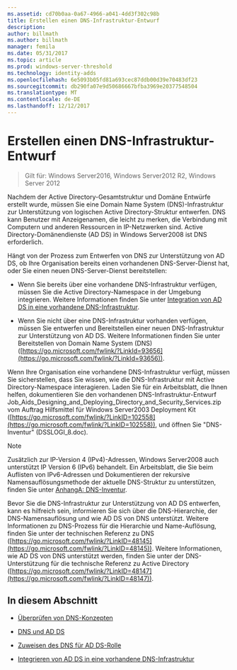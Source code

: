 ```yaml
---
ms.assetid: cd70b0aa-0a67-4966-a041-4dd3f302c98b
title: Erstellen einen DNS-Infrastruktur-Entwurf
description: 
author: billmath
ms.author: billmath
manager: femila
ms.date: 05/31/2017
ms.topic: article
ms.prod: windows-server-threshold
ms.technology: identity-adds
ms.openlocfilehash: 6e5093b05fd81a693cec87ddb00d39e70483df23
ms.sourcegitcommit: db290fa07e9d50686667bfba3969e20377548504
ms.translationtype: MT
ms.contentlocale: de-DE
ms.lasthandoff: 12/12/2017
---
```

# <a name="creating-a-dns-infrastructure-design"></a>Erstellen einen DNS-Infrastruktur-Entwurf

>Gilt für: Windows Server2016, Windows Server2012 R2, Windows Server 2012

Nachdem der Active Directory-Gesamtstruktur und Domäne Entwürfe erstellt wurde, müssen Sie eine Domain Name System (DNS)-Infrastruktur zur Unterstützung von logischen Active Directory-Struktur entwerfen. DNS kann Benutzer mit Anzeigenamen, die leicht zu merken, die Verbindung mit Computern und anderen Ressourcen in IP-Netzwerken sind. Active Directory-Domänendienste (AD DS) in Windows Server2008 ist DNS erforderlich.  
  
Hängt von der Prozess zum Entwerfen von DNS zur Unterstützung von AD DS, ob Ihre Organisation bereits einen vorhandenen DNS-Server-Dienst hat, oder Sie einen neuen DNS-Server-Dienst bereitstellen:  
  
-   Wenn Sie bereits über eine vorhandene DNS-Infrastruktur verfügen, müssen Sie die Active Directory-Namespace in der Umgebung integrieren. Weitere Informationen finden Sie unter [Integration von AD DS in eine vorhandene DNS-Infrastruktur](../../ad-ds/plan/Integrating-AD-DS-into-an-Existing-DNS-Infrastructure.md).  
  
-   Wenn Sie nicht über eine DNS-Infrastruktur vorhanden verfügen, müssen Sie entwerfen und Bereitstellen einer neuen DNS-Infrastruktur zur Unterstützung von AD DS. Weitere Informationen finden Sie unter Bereitstellen von Domain Name System (DNS) ([https://go.microsoft.com/fwlink/?LinkId=93656](https://go.microsoft.com/fwlink/?LinkId=93656)).  
  
Wenn Ihre Organisation eine vorhandene DNS-Infrastruktur verfügt, müssen Sie sicherstellen, dass Sie wissen, wie die DNS-Infrastruktur mit Active Directory-Namespace interagieren. Laden Sie für ein Arbeitsblatt, die Ihnen helfen, dokumentieren Sie den vorhandenen DNS-Infrastruktur-Entwurf Job_Aids_Designing_and_Deploying_Directory_and_Security_Services.zip vom Auftrag Hilfsmittel für Windows Server2003 Deployment Kit ([https://go.microsoft.com/fwlink/?LinkID=102558](https://go.microsoft.com/fwlink/?LinkID=102558)), und öffnen Sie "DNS-Inventur" (DSSLOGI_8.doc).  
  
> [!NOTE]  
> Zusätzlich zur IP-Version 4 (IPv4)-Adressen, Windows Server2008 auch unterstützt IP Version 6 (IPv6) behandelt. Ein Arbeitsblatt, die Sie beim Auflisten von IPv6-Adressen und Dokumentieren der rekursive Namensauflösungsmethode der aktuelle DNS-Struktur zu unterstützen, finden Sie unter [AnhangA: DNS-Inventur](../../ad-ds/plan/Appendix-A--DNS-Inventory.md).  
  
Bevor Sie die DNS-Infrastruktur zur Unterstützung von AD DS entwerfen, kann es hilfreich sein, informieren Sie sich über die DNS-Hierarchie, der DNS-Namensauflösung und wie AD DS von DNS unterstützt. Weitere Informationen zu DNS-Prozess für die Hierarchie und Name-Auflösung, finden Sie unter der technischen Referenz zu DNS ([https://go.microsoft.com/fwlink/?LinkID=48145](https://go.microsoft.com/fwlink/?LinkID=48145)). Weitere Informationen, wie AD DS von DNS unterstützt werden, finden Sie unter der DNS-Unterstützung für die technische Referenz zu Active Directory ([https://go.microsoft.com/fwlink/?LinkID=48147](https://go.microsoft.com/fwlink/?LinkID=48147)).  
  
## <a name="in-this-section"></a>In diesem Abschnitt  
  
-   [Überprüfen von DNS-Konzepten](../../ad-ds/plan/Reviewing-DNS-Concepts.md)  
  
-   [DNS und AD DS](../../ad-ds/plan/DNS-and-AD-DS.md)  
  
-   [Zuweisen des DNS für AD DS-Rolle](../../ad-ds/deploy/Assigning-the-DNS-for-AD-DS-Owner-Role.md)  
  
-   [Integrieren von AD DS in eine vorhandene DNS-Infrastruktur](../../ad-ds/plan/../../ad-ds/plan/Integrating-AD-DS-into-an-Existing-DNS-Infrastructure.md)  
  



